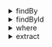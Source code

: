<details>
  <summary>findBy</summary>

  ```javascript
    const collection = [
      {id: 1, user: { name: 'Foo' }},
      {id: 2, user: { name: 'Bar' }}
    ]

    collection.findBy('id', 1) // Returns {id: 1, user: { name: 'Foo }}

    collection.findBy('user.name', 'Bar') //Returns {id: 2, user: { name: 'Bar' }}
  ```

</details>

<details>
  <summary>findById</summary>

  ```javascript
    const collection = [
      {id: 1, user: { name: 'Foo' }},
      {id: 2, user: { name: 'Bar' }}
    ]

    collection.findById(1) // Returns {id: 1, user: { name: 'Foo }}
  ```

</details>

<details>
  <summary>where</summary>

  ```javascript
    const collection = [
      {id: 1, user: { name: 'Foo' }},
      {id: 2, user: { name: 'Bar' }},
      {id: 3, user: { name: 'Bar' }}
    ]

    collection.where('id', 1) // Returns [{id: 1, user: { name: 'Foo }}]

    collection.where('user.name', 'Bar') // Returns [{id: 2, user: { name: 'Bar' }}, {id: 3, user: { name: 'Bar' }}]
  ```

</details>

<details>
  <summary>extract</summary>

  ```javascript
    const collection = [
      {id: 1, user: { name: 'Foo' }},
      {id: 2, user: { name: 'Bar' }},
      {id: 3, user: { name: 'Bar' }}
    ]

    collection.extract(['id']) // Returns [{id: 1}, {id: 2}, {id: 3}]

    collection.where(['id', 'test']) // Returns [{id: 1, test: undefined}, {id: 2, test: undefined}, {id: 3, test: undefined}]
  ```

</details>
